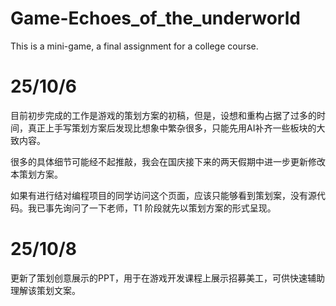 # Game-Echoes_of_the_underworld
This is a mini-game, a final assignment for a college course.

# 25/10/6
目前初步完成的工作是游戏的策划方案的初稿，但是，设想和重构占据了过多的时间，真正上手写策划方案后发现比想象中繁杂很多，只能先用AI补齐一些板块的大致内容。

很多的具体细节可能经不起推敲，我会在国庆接下来的两天假期中进一步更新修改本策划方案。

如果有进行结对编程项目的同学访问这个页面，应该只能够看到策划案，没有源代码。我已事先询问了一下老师，T1 阶段就先以策划方案的形式呈现。

# 25/10/8
更新了策划创意展示的PPT，用于在游戏开发课程上展示招募美工，可供快速辅助理解该策划文案。
